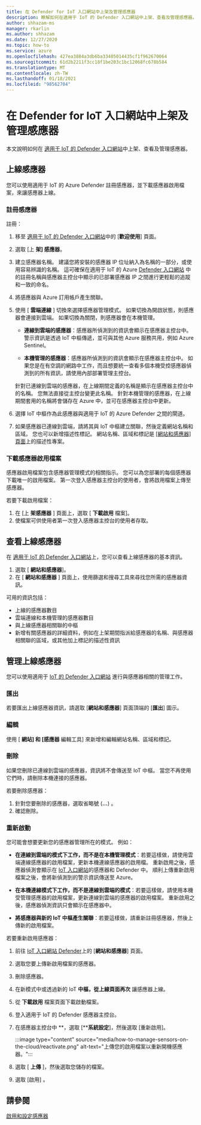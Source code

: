 ```yaml
---
title: 在 Defender for IoT 入口網站中上架及管理感應器
description: 瞭解如何在適用于 IoT 的 Defender 入口網站中上架、查看及管理感應器。
author: shhazam-ms
manager: rkarlin
ms.author: shhazam
ms.date: 12/27/2020
ms.topic: how-to
ms.service: azure
ms.openlocfilehash: 427ea3884a3db6ba33405014435cf1f962670064
ms.sourcegitcommit: 61d2b2211f3cc18f1be203c1bc12068fc678b584
ms.translationtype: MT
ms.contentlocale: zh-TW
ms.lasthandoff: 01/18/2021
ms.locfileid: "98562704"
---
```

# <a name="onboard-and-manage-sensors-in-the-defender-for-iot-portal"></a>在 Defender for IoT 入口網站中上架及管理感應器

本文說明如何在 [適用于 IoT 的 Defender 入口網站](https://portal.azure.com/#blade/Microsoft_Azure_IoT_Defender/IoTDefenderDashboard/Getting_Started)中上架、查看及管理感應器。

## <a name="onboard-sensors"></a>上線感應器

您可以使用適用于 IoT 的 Azure Defender 註冊感應器，並下載感應器啟用檔案，來讓感應器上線。

### <a name="register-the-sensor"></a>註冊感應器

註冊：

1. 移至 [適用于 IoT 的 Defender 入口網站](https://portal.azure.com/#blade/Microsoft_Azure_IoT_Defender/IoTDefenderDashboard/Getting_Started)中的 [**歡迎使用**] 頁面。
1. 選取 [上 **架] 感應器**。
1. 建立感應器名稱。 建議您將安裝的感應器 IP 位址納入為名稱的一部分，或使用容易辨識的名稱。 這可確保在適用于 IoT 的 Azure [Defender 入口網站](https://portal.azure.com/#blade/Microsoft_Azure_IoT_Defender/IoTDefenderDashboard/Getting_Started) 中的註冊名稱與感應器主控台中顯示的已部署感應器 IP 之間進行更輕鬆的追蹤和一致的命名。
1. 將感應器與 Azure 訂用帳戶產生關聯。
1. 使用 [ **雲端連線** ] 切換來選擇感應器管理模式。 如果切換為開啟狀態，則感應器會連接到雲端。 如果切換為關閉，則感應器會在本機管理。

   - **連線到雲端的感應器**：感應器所偵測到的資訊會顯示在感應器主控台中。 警示資訊是透過 IoT 中樞傳遞，並可與其他 Azure 服務共用，例如 Azure Sentinel。

   - **本機管理的感應器**：感應器所偵測到的資訊會顯示在感應器主控台中。 如果您是在有空調的網路中工作，而且想要統一查看多個本機受控感應器偵測到的所有資訊，請使用內部部署管理主控台。

   針對已連線到雲端的感應器，在上線期間定義的名稱是顯示在感應器主控台中的名稱。 您無法直接從主控台變更此名稱。 針對本機管理的感應器，在上線期間套用的名稱將會儲存在 Azure 中，並可在感應器主控台中更新。

1. 選擇 IoT 中樞作為此感應器與適用于 IoT 的 Azure Defender 之間的閘道。
1. 如果感應器已連線到雲端，請將其與 IoT 中樞建立關聯，然後定義網站名稱和區域。 您也可以新增描述性標記。 網站名稱、區域和標記是 [ [網站和感應器] 頁面](#view-onboarded-sensors)上的描述性專案。

### <a name="download-the-sensor-activation-file"></a>下載感應器啟用檔案

感應器啟用檔案包含感應器管理模式的相關指示。 您可以為您部署的每個感應器下載唯一的啟用檔案。 第一次登入感應器主控台的使用者，會將啟用檔案上傳至感應器。

若要下載啟用檔案：

1. 在 [上 **架感應器** ] 頁面上，選取 [ **下載啟用** 檔案]。
1. 使檔案可供使用者第一次登入感應器主控台的使用者存取。

## <a name="view-onboarded-sensors"></a>查看上線感應器

在 [適用于 IoT 的 Defender 入口網站](https://portal.azure.com/#blade/Microsoft_Azure_IoT_Defender/IoTDefenderDashboard/Getting_Started)上，您可以查看上線感應器的基本資訊。 

1. 選取 [ **網站和感應器**]。
1. 在 [ **網站和感應器** ] 頁面上，使用篩選和搜尋工具來尋找您所需的感應器資訊。

可用的資訊包括：

- 上線的感應器數目
- 雲端連線和本機管理的感應器數目
- 與上線感應器相關聯的中樞
- 新增有關感應器的詳細資料，例如在上架期間指派給感應器的名稱、與感應器相關聯的區域，或其他加上標記的描述性資訊

## <a name="manage-onboarded-sensors"></a>管理上線感應器

您可以使用適用于 [IoT 的 Defender 入口網站](https://portal.azure.com/#blade/Microsoft_Azure_IoT_Defender/IoTDefenderDashboard/Getting_Started) 進行與感應器相關的管理工作。

### <a name="export"></a>匯出

若要匯出上線感應器資訊，請選取 [**網站和感應器**] 頁面頂端的 [**匯出**] 圖示。

### <a name="edit"></a>編輯

使用 [ **網站] 和 [感應器** 編輯工具] 來新增和編輯網站名稱、區域和標記。

### <a name="delete"></a>刪除

如果您刪除已連線到雲端的感應器，資訊將不會傳送至 IoT 中樞。 當您不再使用它們時，請刪除本機連接的感應器。

若要刪除感應器：

1. 針對您要刪除的感應器，選取省略號 (**...**) 。 
1. 確認刪除。

### <a name="reactivate"></a>重新啟動

您可能會想要更新您的感應器管理所在的模式。 例如：

- **在連線到雲端的模式下工作，而不是在本機管理模式**：若要這樣做，請使用雲端連線感應器的啟用檔案，更新本機連線感應器的啟用檔。 重新啟用之後，感應器偵測會顯示在 [IoT 入口網站](https://portal.azure.com/#blade/Microsoft_Azure_IoT_Defender/IoTDefenderDashboard/Getting_Started)的感應器和 Defender 中。 順利上傳重新啟用檔案之後，會將新偵測到的警示資訊傳送至 Azure。

- **在本機連線模式下工作，而不是連線到雲端的模式**：若要這樣做，請使用本機受管理感應器的啟用檔案，更新連線到雲端的感應器的啟用檔案。 重新啟用之後，感應器偵測資訊只會顯示在感應器中。

- **將感應器與新的 IoT 中樞產生關聯**：若要這樣做，請重新註冊感應器，然後上傳新的啟用檔案。

若要重新啟用感應器：

1. 前往 [IoT 入口網站 Defender](https://portal.azure.com/#blade/Microsoft_Azure_IoT_Defender/IoTDefenderDashboard/Getting_Started)上的 [**網站和感應器**] 頁面。

2. 選取您要上傳新啟用檔案的感應器。

3. 刪除感應器。

4. 在新模式中或透過新的 IoT **中樞，從上線頁面再次** 讓感應器上線。

5. 從 **下載啟用** 檔案頁面下載啟動檔案。

6. 登入適用于 IoT 的 Defender 感應器主控台。

7. 在感應器主控台中 **，選取 [****系統設定**]，然後選取 [重新啟用]。

   :::image type="content" source="media/how-to-manage-sensors-on-the-cloud/reactivate.png" alt-text="上傳您的啟用檔案以重新開機感應器。":::

8. 選取 [ **上傳** ]，然後選取您儲存的檔案。

9. 選取 [啟用]  。 

## <a name="see-also"></a>請參閱

[啟用和設定感應器](how-to-activate-and-set-up-your-sensor.md)
